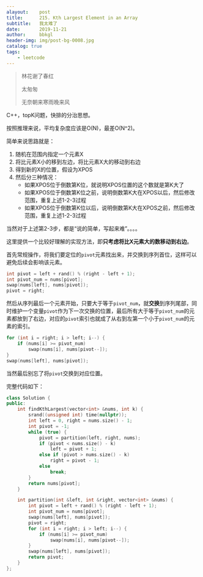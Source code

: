 ```yaml
---
alayout:    post
title:      215. Kth Largest Element in an Array
subtitle:   我太难了
date:       2019-11-21
author:     bbkgl
header-img: img/post-bg-0008.jpg
catalog: true
tags:
    - leetcode
---
```


>林花谢了春红
>
>太匆匆
>
>无奈朝来寒雨晚来风

C++，topK问题，快排的分治思想。

按照推理来说，平均复杂度应该是O(N)，最差O(N^2)。

简单来说思路就是：

1. 随机在范围内指定一个元素X
2. 将比元素X小的移到左边，将比元素X大的移动到右边
3. 得到新的X的位置，假设为XPOS
4. 然后分三种情况：
   - 如果XPOS位于倒数第K位，就说明XPOS位置的这个数就是第K大了
   - 如果XPOS位于倒数第K位之前，说明倒数第K大在XPOS以后，然后修改范围，重复上述1-2-3过程
   - 如果XPOS位于倒数第K位以后，说明倒数第K大在XPOS之前，然后修改范围，重复上述1-2-3过程

当然对于上述第2-3步，都是“说的简单，写起来难”。。。。

这里提供一个比较好理解的实现方法，即**只考虑将比X元素大的数移动到右边**。

首先常规操作，将我们要定位的`pivot`元素找出来，并交换到序列首位，这样可以避免后续会影响该元素。

```cpp
int pivot = left + rand() % (right - left + 1);
int pivot_num = nums[pivot];
swap(nums[left], nums[pivot]);
pivot = right;
```

然后从序列最后一个元素开始，只要大于等于`pivot_num`，就**交换**到序列尾部，同时维护一个变量`pivot`作为下一次交换的位置，最后所有大于等于`pivot_num`的元素都放到了右边，对应的`pivot`索引也就成了从右到左第一个小于`pivot_num`的元素的索引。

```cpp
for (int i = right; i > left; i--) {
    if (nums[i] >= pivot_num) 
        swap(nums[i], nums[pivot--]);
}
swap(nums[left], nums[pivot]);
```

当然最后别忘了将`pivot`交换到对应位置。

完整代码如下：

```cpp
class Solution {
public:
    int findKthLargest(vector<int> &nums, int k) {
        srand((unsigned int) time(nullptr));
        int left = 0, right = nums.size() - 1;
        int pivot = -1;
        while (true) {
            pivot = partition(left, right, nums);
            if (pivot < nums.size() - k)
                left = pivot + 1;
            else if (pivot > nums.size() - k)
                right = pivot - 1;
            else
                break;
        }
        return nums[pivot];
    }

    int partition(int &left, int &right, vector<int> &nums) {
        int pivot = left + rand() % (right - left + 1);
        int pivot_num = nums[pivot];
        swap(nums[left], nums[pivot]);
        pivot = right;
        for (int i = right; i > left; i--) {
            if (nums[i] >= pivot_num) 
                swap(nums[i], nums[pivot--]);
        }
        swap(nums[left], nums[pivot]);
        return pivot;
    }
};
```

